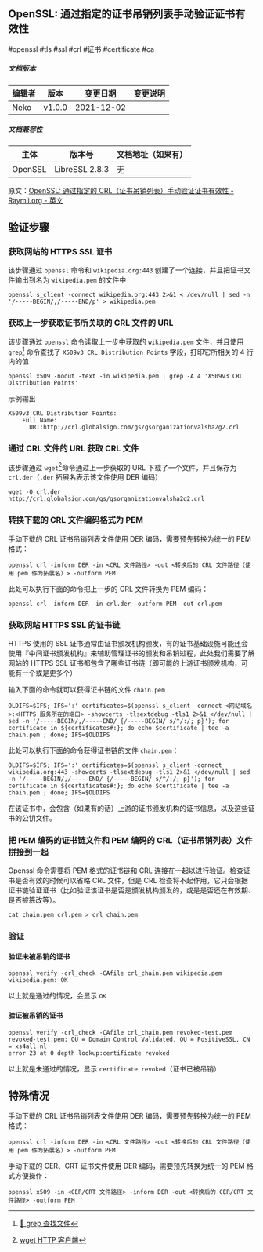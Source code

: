 ## OpenSSL: 通过指定的证书吊销列表手动验证证书有效性

#openssl #tls #ssl #crl #证书 #certificate #ca

##### 文档版本

| 编辑者 | 版本 | 变更日期 | 变更说明 |
| ----- | --- | ------- | ------- |
| Neko | v1.0.0 | 2021-12-02 |

##### 文档兼容性

| 主体 | 版本号 | 文档地址（如果有） |
| -- | -- | -- |
| OpenSSL | LibreSSL 2.8.3 | 无 |

原文：[OpenSSL: 通过指定的 CRL（证书吊销列表）手动验证证书有效性 - Raymii.org - 英文](https://raymii.org/s/articles/OpenSSL_manually_verify_a_certificate_against_a_CRL.html)

## 验证步骤

### 获取网站的 HTTPS SSL 证书

该步骤通过 `openssl` 命令和 `wikipedia.org:443` 创建了一个连接，并且把证书文件输出到名为 `wikipedia.pem` 的文件中

```shell
openssl s_client -connect wikipedia.org:443 2>&1 < /dev/null | sed -n '/-----BEGIN/,/-----END/p' > wikipedia.pem
```

### 获取上一步获取证书所关联的 CRL 文件的 URL

该步骤通过 `openssl` 命令读取上一步中获取的 `wikipedia.pem` 文件，并且使用 `grep`[^1] 命令查找了 `X509v3 CRL Distribution Points` 字段，打印它所相关的 4 行内的值

```shell
openssl x509 -noout -text -in wikipedia.pem | grep -A 4 'X509v3 CRL Distribution Points'
```

示例输出

```shell
X509v3 CRL Distribution Points: 
    Full Name:
      URI:http://crl.globalsign.com/gs/gsorganizationvalsha2g2.crl

```

### 通过 CRL 文件的 URL 获取 CRL 文件

该步骤通过 `wget`[^2]命令通过上一步获取的 URL 下载了一个文件，并且保存为 `crl.der`（`.der` 拓展名表示该文件使用 DER 编码）

```shell
wget -O crl.der http://crl.globalsign.com/gs/gsorganizationvalsha2g2.crl
```

### 转换下载的 CRL 文件编码格式为 PEM

手动下载的 CRL 证书吊销列表文件使用 DER 编码，需要预先转换为统一的 PEM 格式：

```shell
openssl crl -inform DER -in <CRL 文件路径> -out <转换后的 CRL 文件路径（使用 pem 作为拓展名）> -outform PEM
```

此处可以执行下面的命令把上一步的 CRL 文件转换为 PEM 编码：

```shell
openssl crl -inform DER -in crl.der -outform PEM -out crl.pem
```

### 获取网站 HTTPS SSL 的证书链

HTTPS 使用的 SSL 证书通常由证书颁发机构颁发，有的证书基础设施可能还会使用『中间证书颁发机构』来辅助管理证书的颁发和吊销过程，此处我们需要了解网站的 HTTPS SSL 证书都包含了哪些证书链（即可能的上游证书颁发机构，可能有一个或是更多个）

输入下面的命令就可以获得证书链的文件 `chain.pem`

```shell
OLDIFS=$IFS; IFS=':' certificates=$(openssl s_client -connect <网站域名>:<HTTPS 服务所在的端口> -showcerts -tlsextdebug -tls1 2>&1 </dev/null | sed -n '/-----BEGIN/,/-----END/ {/-----BEGIN/ s/^/:/; p}'); for certificate in ${certificates#:}; do echo $certificate | tee -a chain.pem ; done; IFS=$OLDIFS 
```

此处可以执行下面的命令获得证书链的文件 `chain.pem`：

```shell
OLDIFS=$IFS; IFS=':' certificates=$(openssl s_client -connect wikipedia.org:443 -showcerts -tlsextdebug -tls1 2>&1 </dev/null | sed -n '/-----BEGIN/,/-----END/ {/-----BEGIN/ s/^/:/; p}'); for certificate in ${certificates#:}; do echo $certificate | tee -a chain.pem ; done; IFS=$OLDIFS 
```

在该证书中，会包含（如果有的话）上游的证书颁发机构的证书信息，以及这些证书的公钥文件。

### 把 PEM 编码的证书链文件和 PEM 编码的 CRL（证书吊销列表）文件拼接到一起

Openssl 命令需要将 PEM 格式的证书链和 CRL 连接在一起以进行验证。检查证书是否有效的时候可以省略 CRL 文件，但是 CRL 检查将不起作用，它只会根据证书链验证证书（比如验证该证书是否是颁发机构颁发的，或是是否还在有效期、是否被篡改等）。

```shell
cat chain.pem crl.pem > crl_chain.pem
```

### 验证

#### 验证未被吊销的证书

```shell
openssl verify -crl_check -CAfile crl_chain.pem wikipedia.pem 
wikipedia.pem: OK
```

以上就是通过的情况，会显示 `OK`

#### 验证被吊销的证书

```shell
openssl verify -crl_check -CAfile crl_chain.pem revoked-test.pem 
revoked-test.pem: OU = Domain Control Validated, OU = PositiveSSL, CN = xs4all.nl
error 23 at 0 depth lookup:certificate revoked
```

以上就是未通过的情况，显示 `certificate revoked`（证书已被吊销）

## 特殊情况

手动下载的 CRL 证书吊销列表文件使用 DER 编码，需要预先转换为统一的 PEM 格式：

```shell
openssl crl -inform DER -in <CRL 文件路径> -out <转换后的 CRL 文件路径（使用 pem 作为拓展名）> -outform PEM
```

手动下载的 CER、CRT 证书文件使用 DER 编码，需要预先转换为统一的 PEM 格式方便操作：

```shell
openssl x509 -in <CER/CRT 文件路径> -inform DER -out <转换后的 CER/CRT 文件路径> -outform PEM
```

[^1]: [🚧  grep 查找文件](%F0%9F%9A%A7%20%20grep%20%E6%9F%A5%E6%89%BE%E6%96%87%E4%BB%B6.md)
[^2]: [wget HTTP 客户端](wget%20HTTP%20%E5%AE%A2%E6%88%B7%E7%AB%AF.md)